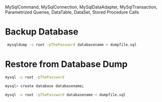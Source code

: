 MySqlCommand, MySqlConnection, MySqlDataAdapter, MySqlTransaction, Parametrized Queries, DataTable, DataSet, Stored Procedure Calls

# Backup Database
```bash
 mysqldump -u root -pThePassword databasename > dumpfile.sql
```

# Restore from Database Dump
```bash
mysql -u root -pThePassword

mysql> create database databasename;

mysql -u root -pThePassword databasename < dumpfile.sql

```